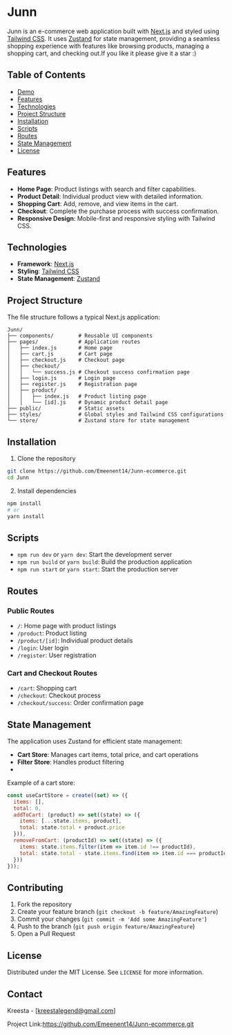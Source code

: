 # Junn

Junn is an e-commerce web application built with [Next.js](https://nextjs.org/) and styled using [Tailwind CSS](https://tailwindcss.com/). It uses [Zustand](https://github.com/pmndrs/zustand) for state management, providing a seamless shopping experience with features like browsing products, managing a shopping cart, and checking out.If you like it please give it a star :)

## Table of Contents
- [Demo](#demo)
- [Features](#features)
- [Technologies](#technologies)
- [Project Structure](#project-structure)
- [Installation](#installation)
- [Scripts](#scripts)
- [Routes](#routes)
- [State Management](#state-management)
- [License](#license)


## Features
- **Home Page**: Product listings with search and filter capabilities.
- **Product Detail**: Individual product view with detailed information.
- **Shopping Cart**: Add, remove, and view items in the cart.
- **Checkout**: Complete the purchase process with success confirmation.
- **Responsive Design**: Mobile-first and responsive styling with Tailwind CSS.

## Technologies
- **Framework**: [Next.js](https://nextjs.org/)
- **Styling**: [Tailwind CSS](https://tailwindcss.com/)
- **State Management**: [Zustand](https://github.com/pmndrs/zustand)

## Project Structure
The file structure follows a typical Next.js application:

```plaintext
Junn/
├── components/        # Reusable UI components
├── pages/             # Application routes
│   ├── index.js       # Home page
│   ├── cart.js        # Cart page
│   ├── checkout.js    # Checkout page
│   ├── checkout/
│   │   └── success.js # Checkout success confirmation page
│   ├── login.js       # Login page
│   ├── register.js    # Registration page
│   ├── product/
│   │   ├── index.js   # Product listing page
│   │   └── [id].js    # Dynamic product detail page
├── public/            # Static assets
├── styles/            # Global styles and Tailwind CSS configurations
└── store/             # Zustand store for state management
```

## Installation

1. Clone the repository
```bash
git clone https://github.com/Emeenent14/Junn-ecommerce.git
cd Junn
```

2. Install dependencies
```bash
npm install
# or
yarn install
```

## Scripts

- `npm run dev` or `yarn dev`: Start the development server
- `npm run build` or `yarn build`: Build the production application
- `npm run start` or `yarn start`: Start the production server


## Routes

### Public Routes
- `/`: Home page with product listings
- `/product`: Product listing
- `/product/[id]`: Individual product details
- `/login`: User login
- `/register`: User registration

### Cart and Checkout Routes
- `/cart`: Shopping cart
- `/checkout`: Checkout process
- `/checkout/success`: Order confirmation page

## State Management

The application uses Zustand for efficient state management:

- **Cart Store**: Manages cart items, total price, and cart operations
- **Filter Store**: Handles product filtering
-

Example of a cart store:
```javascript
const useCartStore = create((set) => ({
  items: [],
  total: 0,
  addToCart: (product) => set((state) => ({
    items: [...state.items, product],
    total: state.total + product.price
  })),
  removeFromCart: (productId) => set((state) => ({
    items: state.items.filter(item => item.id !== productId),
    total: state.total - state.items.find(item => item.id === productId).price
  }))
}));
```

## Contributing

1. Fork the repository
2. Create your feature branch (`git checkout -b feature/AmazingFeature`)
3. Commit your changes (`git commit -m 'Add some AmazingFeature'`)
4. Push to the branch (`git push origin feature/AmazingFeature`)
5. Open a Pull Request

## License

Distributed under the MIT License. See `LICENSE` for more information.

## Contact

Kreesta - [kreestalegend@gmail.com]

Project Link:https://github.com/Emeenent14/Junn-ecommerce.git